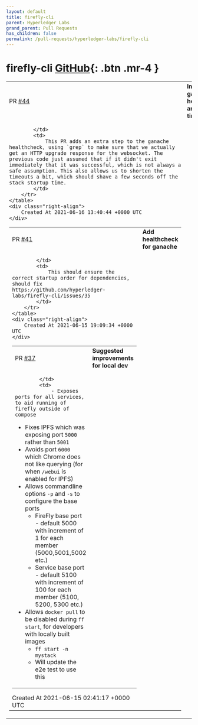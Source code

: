 ```yaml
---
layout: default
title: firefly-cli
parent: Hyperledger Labs
grand_parent: Pull Requests
has_children: false
permalink: /pull-requests/hyperledger-labs/firefly-cli
---
```


# firefly-cli <span class="fs-3 right-align">[GitHub](https://github.com/hyperledger-labs/firefly-cli){: .btn .mr-4 }</span>


<div>
    <table>
        <tr>
            <td>
                PR <a href="https://github.com/hyperledger-labs/firefly-cli/pull/44" class=".btn">#44</a>
            </td>
            <td>
                <b>
                    Improve ganache healthcheck and shorten timeouts
                </b>
            </td>
        </tr>
        <tr>
            <td>
                
            </td>
            <td>
                This PR adds an extra step to the ganache healthcheck, using `grep` to make sure that we actually get an HTTP upgrade response for the websocket. The previous code just assumed that if it didn't exit immediately that it was successful, which is not always a safe assumption. This also allows us to shorten the timeouts a bit, which should shave a few seconds off the stack startup time.
            </td>
        </tr>
    </table>
    <div class="right-align">
        Created At 2021-06-16 13:40:44 +0000 UTC
    </div>
</div>

<div>
    <table>
        <tr>
            <td>
                PR <a href="https://github.com/hyperledger-labs/firefly-cli/pull/41" class=".btn">#41</a>
            </td>
            <td>
                <b>
                    Add healthcheck for ganache
                </b>
            </td>
        </tr>
        <tr>
            <td>
                
            </td>
            <td>
                This should ensure the correct startup order for dependencies, should fix https://github.com/hyperledger-labs/firefly-cli/issues/35
            </td>
        </tr>
    </table>
    <div class="right-align">
        Created At 2021-06-15 19:09:34 +0000 UTC
    </div>
</div>

<div>
    <table>
        <tr>
            <td>
                PR <a href="https://github.com/hyperledger-labs/firefly-cli/pull/37" class=".btn">#37</a>
            </td>
            <td>
                <b>
                    Suggested improvements for local dev
                </b>
            </td>
        </tr>
        <tr>
            <td>
                
            </td>
            <td>
                - Exposes ports for all services, to aid running of firefly outside of compose
  - Fixes IPFS which was exposing port `5000` rather than `5001`
  - Avoids port `6000` which Chrome does not like querying (for when `/webui` is enabled for IPFS)
  - Allows commandline options `-p` and `-s` to configure the base ports
     - FireFly base port - default 5000 with increment of 1 for each member (5000,5001,5002 etc.)
     - Service base port - default 5100 with increment of 100 for each member (5100, 5200, 5300 etc.)
- Allows `docker pull` to be disabled during `ff start`, for developers with locally built images
  - `ff start -n mystack`
  - Will update the e2e test to use this
            </td>
        </tr>
    </table>
    <div class="right-align">
        Created At 2021-06-15 02:41:17 +0000 UTC
    </div>
</div>

